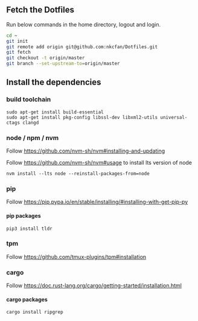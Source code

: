 ## Fetch the Dotfiles
Run below commands in the home directory, logout and login.

```bash
cd ~
git init
git remote add origin git@github.com:nkcfan/Dotfiles.git
git fetch
git checkout -t origin/master
git branch --set-upstream-to=origin/master
```

## Install the dependencies

### build toolchain
```
sudo apt-get install build-essential
sudo apt-get install pkg-config libssl-dev libxml2-utils universal-ctags clangd
```

### node / npm / nvm
Follow https://github.com/nvm-sh/nvm#installing-and-updating

Follow https://github.com/nvm-sh/nvm#usage to install lts version of node
```
nvm install --lts node --reinstall-packages-from=node
```

### pip
Follow https://pip.pypa.io/en/stable/installing/#installing-with-get-pip-py

#### pip packages
```
pip3 install tldr
```

### tpm
Follow https://github.com/tmux-plugins/tpm#installation

### cargo
Follow https://doc.rust-lang.org/cargo/getting-started/installation.html

#### cargo packages
```
cargo install ripgrep
```
